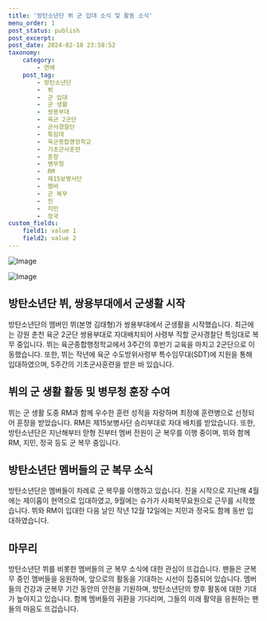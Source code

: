 ```yaml
---
title: '방탄소년단 뷔 군 입대 소식 및 활동 소식'
menu_order: 1
post_status: publish
post_excerpt: 
post_date: 2024-02-10 23:58:52
taxonomy:
    category:
        - 연예
    post_tag:
        - 방탄소년단
        -  뷔
        -  군 입대
        -  군 생활
        -  쌍용부대
        -  육군 2군단
        -  군사경찰단
        -  특임대
        -  육군종합행정학교
        -  기초군사훈련
        -  훈장
        -  병무청
        -  RM
        -  제15보병사단
        -  멤버
        -  군 복무
        -  진
        -  지민
        -  정국
custom_fields:
    field1: value 1
    field2: value 2
---
```


![Image](https://mimgnews.pstatic.net/image/108/2024/02/10/0003214163_001_20240210165001252.jpg?type=w540)

![Image](https://ssl.pstatic.net/mimgnews/image/108/2024/02/10/0003214163_002_20240210165001335.jpg?type=w540)

## 방탄소년단 뷔, 쌍용부대에서 군생활 시작
방탄소년단의 멤버인 뷔(본명 김태형)가 쌍용부대에서 군생활을 시작했습니다. 최근에는 강원 춘천 육군 2군단 쌍용부대로 자대배치되어 사령부 직할 군사경찰단 특임대로 복무 중입니다. 뷔는 육군종합행정학교에서 3주간의 후반기 교육을 마치고 2군단으로 이동했습니다. 또한, 뷔는 작년에 육군 수도방위사령부 특수임무대(SDT)에 지원을 통해 입대하였으며, 5주간의 기초군사훈련을 받은 바 있습니다.
## 뷔의 군 생활 활동 및 병무청 훈장 수여
뷔는 군 생활 도중 RM과 함께 우수한 훈련 성적을 자랑하며 최정예 훈련병으로 선정되어 훈장을 받았습니다. RM은 제15보병사단 승리부대로 자대 배치를 받았습니다. 또한, 방탄소년단은 지난해부터 맏형 진부터 멤버 전원이 군 복무를 이행 중이며, 뷔와 함께 RM, 지민, 정국 등도 군 복무 중입니다.
## 방탄소년단 멤버들의 군 복무 소식
방탄소년단은 멤버들이 차례로 군 복무를 이행하고 있습니다. 진을 시작으로 지난해 4월에는 제이홉이 현역으로 입대하였고, 9월에는 슈가가 사회복무요원으로 근무를 시작했습니다. 뷔와 RM이 입대한 다음 날인 작년 12월 12일에는 지민과 정국도 함께 동반 입대하였습니다.
## 마무리
방탄소년단 뷔를 비롯한 멤버들의 군 복무 소식에 대한 관심이 뜨겁습니다. 팬들은 군복무 중인 멤버들을 응원하며, 앞으로의 활동을 기대하는 시선이 집중되어 있습니다. 멤버들의 건강과 군복무 기간 동안의 안전을 기원하며, 방탄소년단의 향후 활동에 대한 기대가 높아지고 있습니다. 함께 멤버들의 귀환을 기다리며, 그들의 미래 활약을 응원하는 팬들의 마음도 뜨겁습니다.
